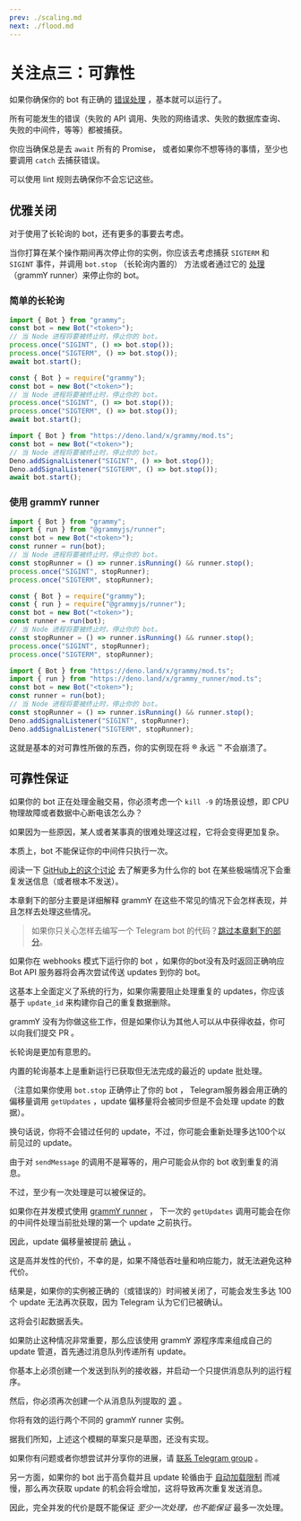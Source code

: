```yaml
---
prev: ./scaling.md
next: ./flood.md
---
```


# 关注点三：可靠性

如果你确保你的 bot 有正确的 [错误处理](/zh/guide/errors.md) ，基本就可以运行了。

所有可能发生的错误（失败的 API 调用、失败的网络请求、失败的数据库查询、失败的中间件，等等）都被捕获。

你应当确保总是去 `await` 所有的 Promise， 或者如果你不想等待的事情，至少也要调用 `catch` 去捕获错误。

可以使用 lint 规则去确保你不会忘记这些。

## 优雅关闭

对于使用了长轮询的 bot，还有更多的事要去考虑。

当你打算在某个操作期间再次停止你的实例，你应该去考虑捕获 `SIGTERM` 和 `SIGINT` 事件，并调用 `bot.stop` （长轮询内置的） 方法或者通过它的 [处理]((https://doc.deno.land/https/deno.land/x/grammy_runner/mod.ts#RunnerHandle)) （grammY runner）来停止你的 bot。

### 简单的长轮询

<CodeGroup>

<CodeGroupItem title="TS" active>

```ts
import { Bot } from "grammy";
const bot = new Bot("<token>");
// 当 Node 进程将要被终止时，停止你的 bot。
process.once("SIGINT", () => bot.stop());
process.once("SIGTERM", () => bot.stop());
await bot.start();
```

</CodeGroupItem>

<CodeGroupItem title="JS">

```js
const { Bot } = require("grammy");
const bot = new Bot("<token>");
// 当 Node 进程将要被终止时，停止你的 bot。
process.once("SIGINT", () => bot.stop());
process.once("SIGTERM", () => bot.stop());
await bot.start();
```

</CodeGroupItem>

<CodeGroupItem title="Deno">

```ts
import { Bot } from "https://deno.land/x/grammy/mod.ts";
const bot = new Bot("<token>");
// 当 Node 进程将要被终止时，停止你的 bot。
Deno.addSignalListener("SIGINT", () => bot.stop());
Deno.addSignalListener("SIGTERM", () => bot.stop());
await bot.start();
```

</CodeGroupItem>
</CodeGroup>

### 使用 grammY runner

<CodeGroup>

<CodeGroupItem title="TS" active>

```ts
import { Bot } from "grammy";
import { run } from "@grammyjs/runner";
const bot = new Bot("<token>");
const runner = run(bot);
// 当 Node 进程将要被终止时，停止你的 bot。
const stopRunner = () => runner.isRunning() && runner.stop();
process.once("SIGINT", stopRunner);
process.once("SIGTERM", stopRunner);
```

</CodeGroupItem>

<CodeGroupItem title="JS">

```js
const { Bot } = require("grammy");
const { run } = require("@grammyjs/runner");
const bot = new Bot("<token>");
const runner = run(bot);
// 当 Node 进程将要被终止时，停止你的 bot。
const stopRunner = () => runner.isRunning() && runner.stop();
process.once("SIGINT", stopRunner);
process.once("SIGTERM", stopRunner);
```

</CodeGroupItem>
<CodeGroupItem title="Deno">

```ts
import { Bot } from "https://deno.land/x/grammy/mod.ts";
import { run } from "https://deno.land/x/grammy_runner/mod.ts";
const bot = new Bot("<token>");
const runner = run(bot);
// 当 Node 进程将要被终止时，停止你的 bot。
const stopRunner = () => runner.isRunning() && runner.stop();
Deno.addSignalListener("SIGINT", stopRunner);
Deno.addSignalListener("SIGTERM", stopRunner);
```

</CodeGroupItem>
</CodeGroup>

这就是基本的对可靠性所做的东西，你的实例现在将 :registered: 永远 :tm: 不会崩溃了。

## 可靠性保证

如果你的 bot 正在处理金融交易，你必须考虑一个 `kill -9` 的场景设想，即 CPU 物理故障或者数据中心断电该怎么办？

如果因为一些原因，某人或者某事真的很难处理这过程，它将会变得更加复杂。

本质上，bot 不能保证你的中间件只执行一次。

阅读一下 [GitHub上的这个讨论](https://github.com/tdlib/telegram-bot-api/issues/126) 去了解更多为什么你的 bot 在某些极端情况下会重复发送信息（或者根本不发送）。

本章剩下的部分主要是详细解释 grammY 在这些不常见的情况下会怎样表现，并且怎样去处理这些情况。

> 如果你只关心怎样去编写一个 Telegram bot 的代码？[跳过本章剩下的部分](/zh/advanced/flood.md)。

如果你在 webhooks 模式下运行你的 bot ，如果你的bot没有及时返回正确响应 Bot API 服务器将会再次尝试传送 updates 到你的 bot。

这基本上全面定义了系统的行为，如果你需要阻止处理重复的 updates，你应该基于 `update_id` 来构建你自己的重复数据删除。

grammY 没有为你做这些工作，但是如果你认为其他人可以从中获得收益，你可以向我们提交 PR 。

长轮询是更加有意思的。

内置的轮询基本上是重新运行已获取但无法完成的最近的 update 批处理。

（注意如果你使用 `bot.stop` 正确停止了你的 bot ， Telegram服务器会用正确的偏移量调用 `getUpdates` ，update 偏移量将会被同步但是不会处理 update 的数据）。

换句话说，你将不会错过任何的 update，不过，你可能会重新处理多达100个以前见过的 update。

由于对 `sendMessage` 的调用不是幂等的，用户可能会从你的 bot 收到重复的消息。

不过，至少有一次处理是可以被保证的。

如果你在并发模式使用 [grammY runner](/zh/plugins/runner.md) ， 下一次的 `getUpdates` 调用可能会在你的中间件处理当前批处理的第一个 update 之前执行。

因此，update 偏移量被提前 [确认](https://core.telegram.org/bots/api#getupdates) 。

这是高并发性的代价，不幸的是，如果不降低吞吐量和响应能力，就无法避免这种代价。

结果是，如果你的实例被正确的（或错误的）时间被关闭了，可能会发生多达 100 个 update 无法再次获取，因为 Telegram 认为它们已被确认。

这将会引起数据丢失。

如果防止这种情况非常重要，那么应该使用 grammY 源程序库来组成自己的 update 管道，首先通过消息队列传递所有 update。

你基本上必须创建一个发送到队列的接收器，并启动一个只提供消息队列的运行程序。

然后，你必须再次创建一个从消息队列提取的 [源]((https://doc.deno.land/https/deno.land/x/grammy_runner/mod.ts#UpdateSource)) 。

你将有效的运行两个不同的 grammY runner 实例。

据我们所知，上述这个模糊的草案只是草图，还没有实现。

如果你有问题或者你想尝试并分享你的进展，请 [联系 Telegram group](https://t.me/grammyjs) 。

另一方面，如果你的 bot 出于高负载并且 update 轮循由于 [自动加载限制](/zh/plugins/runner.md#sink) 而减慢，那么再次获取 update 的机会将会增加，这将导致再次重复发送消息。

因此，完全并发的代价是既不能保证 _至少一次处理，也不能保证_ 最多一次处理。
